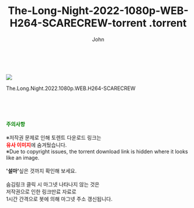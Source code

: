 ﻿---
layout: post
title:  "                   The-Long-Night-2022-1080p-WEB-H264-SCARECREW-torrent                .torrent"
author: John
categories: [ 영화 ]
tags: [  ]
image: https://torrentrj57.com/uploadfile/full/c477f2f3f290b37dd92777731dc29217347eb3d4.jpg 
description: "                   The-Long-Night-2022-1080p-WEB-H264-SCARECREW-torrent                 torrent 정보 공유"
toc: true
toc_sticky: true
---

<br>
<p><img src="https://torrentrj57.com/uploadfile/full/c477f2f3f290b37dd92777731dc29217347eb3d4.jpg"/></p>
 The.Long.Night.2022.1080p.WEB.H264-SCARECREW  
    
<br><br><br>
<p data-ke-size="size16"><b><span style="color: green;">주의사항</span></b><br /><br />※저작권 문제로 인해 토렌트 다운로드 링크는<br /><b><span style="color: red;">유사 이미지</span></b>에 숨겨뒀습니다.<br />※Due to copyright issues, the torrent download link is hidden where it looks like an image.<br /><br /><b>'설마'</b>싶은 것까지 확인해 보세요.<br /><br />숨김링크 클릭 시 마그넷 나타나지 않는 것은<br />저작권으로 인한 링크만료 자료로<br />1시간 간격으로 봇에 의해 마그넷 주소 갱신됩니다.</p>
